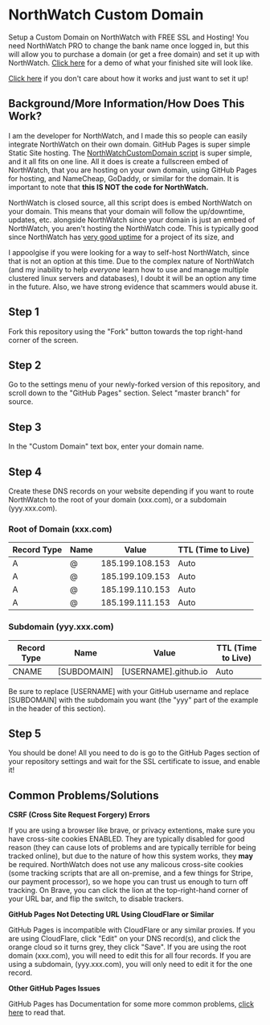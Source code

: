 # NorthWatch Custom Domain
Setup a Custom Domain on NorthWatch with FREE SSL and Hosting!  You need NorthWatch PRO to change the bank name once logged in, but this will allow you to purchase a domain (or get a free domain) and set it up with NorthWatch.  [Click here](https://evanspy1.github.io/NorthWatchCustomDomain/) for a demo of what your finished site will look like.

[Click here](#step-1) if you don't care about how it works and just want to set it up!

## Background/More Information/How Does This Work?
I am the developer for NorthWatch, and I made this so people can easily integrate NorthWatch on their own domain.  GitHub Pages is super simple Static Site hosting.  The [NorthWatchCustomDomain script](https://github.com/evanspy1/NorthWatchCustomDomain/blob/master/index.html) is super simple, and it all fits on one line.  All it does is create a fullscreen embed of NorthWatch, that you are hosting on your own domain, using GitHub Pages for hosting, and NameCheap, GoDaddy, or similar for the domain.  It is important to note that **this IS NOT the code for NorthWatch.**

NorthWatch is closed source, all this script does is embed NorthWatch on your domain.  This means that your domain will follow the up/downtime, updates, etc. alongside NorthWatch since your domain is just an embed of NorthWatch, you aren't hosting the NorthWatch code.  This is typically good since NorthWatch has [very good uptime](https://status.northwatchbank.com) for a project of its size, and 

I appoolgise if you were looking for a way to self-host NorthWatch, since that is not an option at this time.  Due to the complex nature of NorthWatch (and my inability to help *everyone* learn how to use and manage multiple clustered linux servers and databases), I doubt it will be an option any time in the future.  Also, we have strong evidence that scammers would abuse it.

## Step 1
Fork this repository using the "Fork" button towards the top right-hand corner of the screen.

## Step 2
Go to the settings menu of your newly-forked version of this repository, and scroll down to the "GitHub Pages" section.  Select "master branch" for source.

## Step 3
In the "Custom Domain" text box, enter your domain name.

## Step 4
Create these DNS records on your website depending if you want to route NorthWatch to the root of your domain (xxx.com), or a subdomain (yyy.xxx.com).
### Root of Domain (xxx.com)
| Record Type | Name | Value           | TTL (Time to Live) |
|-------------|------|-----------------|--------------------|
| A           | @    | 185.199.108.153 | Auto               |
| A           | @    | 185.199.109.153 | Auto               |
| A           | @    | 185.199.110.153 | Auto               |
| A           | @    | 185.199.111.153 | Auto               |
### Subdomain (yyy.xxx.com)
| Record Type | Name       | Value                | TTL (Time to Live) |
|-------------|------------|----------------------|--------------------|
| CNAME       | [SUBDOMAIN]| [USERNAME].github.io | Auto               |

Be sure to replace [USERNAME] with your GitHub username and replace [SUBDOMAIN] with the subdomain you want (the "yyy" part of the example in the header of this section).
## Step 5
You should be done!  All you need to do is go to the GitHub Pages section of your repository settings and wait for the SSL certificate to issue, and enable it!

## Common Problems/Solutions
**CSRF (Cross Site Request Forgery) Errors**

If you are using a browser like brave, or privacy extentions, make sure you have cross-site cookies ENABLED.  They are typically disabled for good reason (they can cause lots of problems and are typically terrible for being tracked online), but due to the nature of how this system works, they **may** be required.  NorthWatch does not use any malicous cross-site cookies (some tracking scripts that are all on-premise, and a few things for Stripe, our payment processor), so we hope you can trust us enough to turn off tracking.  On Brave, you can click the lion at the top-right-hand corner of your URL bar, and flip the switch, to disable trackers.

**GitHub Pages Not Detecting URL Using CloudFlare or Similar**

GitHub Pages is incompatible with CloudFlare or any similar proxies.  If you are using CloudFlare, click "Edit" on your DNS record(s), and click the orange cloud so it turns grey, they click "Save".  If you are using the root domain (xxx.com), you will need to edit this for all four records.  If you are using a subdomain, (yyy.xxx.com), you will only need to edit it for the one record.

**Other GitHub Pages Issues**

GitHub Pages has Documentation for some more common problems, [click here](https://help.github.com/en/github/working-with-github-pages/troubleshooting-custom-domains-and-github-pages) to read that.
